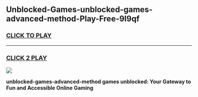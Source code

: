 
## Unblocked-Games-unblocked-games-advanced-method-Play-Free-9l9qf
<h3>
<a href="https://premium76.site?title=unblocked-games-advanced-method&ref=23A">CLICK TO PLAY</a></h3>
<hr>

<h3>
<a href="https://premium76.site?title=unblocked-games-advanced-method&ref=23A">CLICK 2 PLAY</a>
  
</h3>

<a href="https://premium76.site?title=unblocked-games-advanced-method&ref=23A"><img src="https://clearcache.store/games.png"></a>


**unblocked-games-advanced-method games unblocked: Your Gateway to Fun and Accessible Online Gaming**
